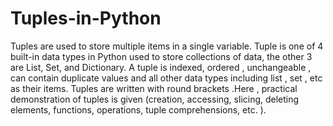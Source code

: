 # Tuples-in-Python
Tuples are used to store multiple items in a single variable.  Tuple is one of 4 built-in data types in Python used to store collections of data, the other 3 are List, Set, and Dictionary.  A tuple is indexed, ordered , unchangeable , can contain duplicate values and  all other data types including list , set , etc as their items.  Tuples are written with round brackets .Here , practical demonstration of tuples is given (creation, accessing, slicing, deleting elements, functions, operations, tuple comprehensions, etc. ).
